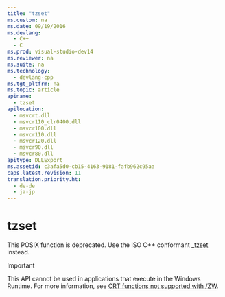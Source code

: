 ```yaml
---
title: "tzset"
ms.custom: na
ms.date: 09/19/2016
ms.devlang: 
  - C++
  - C
ms.prod: visual-studio-dev14
ms.reviewer: na
ms.suite: na
ms.technology: 
  - devlang-cpp
ms.tgt_pltfrm: na
ms.topic: article
apiname: 
  - tzset
apilocation: 
  - msvcrt.dll
  - msvcr110_clr0400.dll
  - msvcr100.dll
  - msvcr110.dll
  - msvcr120.dll
  - msvcr90.dll
  - msvcr80.dll
apitype: DLLExport
ms.assetid: c3afa5d0-cb15-4163-9181-fafb962c95aa
caps.latest.revision: 11
translation.priority.ht: 
  - de-de
  - ja-jp
---
```

# tzset
This POSIX function is deprecated. Use the ISO C++ conformant [_tzset](../vs140/_tzset.md) instead.  
  
> [!IMPORTANT]
>  This API cannot be used in applications that execute in the Windows Runtime. For more information, see [CRT functions not supported with /ZW](http://msdn.microsoft.com/library/windows/apps/jj606124.aspx).